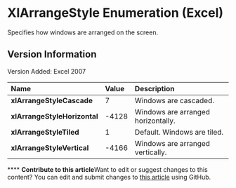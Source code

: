 
# XlArrangeStyle Enumeration (Excel)

Specifies how windows are arranged on the screen.


## Version Information

Version Added: Excel 2007 



|**Name**|**Value**|**Description**|
|:-----|:-----|:-----|
| **xlArrangeStyleCascade**|7|Windows are cascaded.|
| **xlArrangeStyleHorizontal**|-4128|Windows are arranged horizontally.|
| **xlArrangeStyleTiled**|1|Default. Windows are tiled.|
| **xlArrangeStyleVertical**|-4166|Windows are arranged vertically.|

****   **Contribute to this article**Want to edit or suggest changes to this content? You can edit and submit changes to  [this article](https://github.com/jhershey00/VBA_Excel_Test/OpenXMLCon/articles/35ba7045-cde8-7dcc-bdcb-d35af8c10d66.md) using GitHub.

